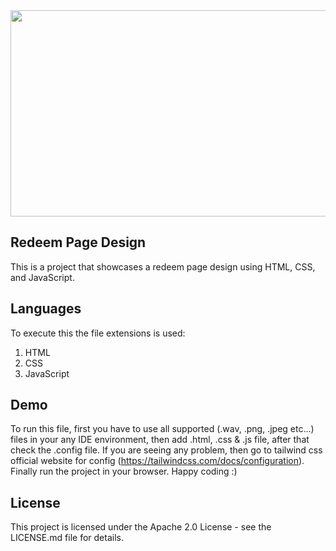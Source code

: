 <img width="700" height="330" src="https://camo.githubusercontent.com/9c44c09024aa2d7f0b3393f61945872dab333a91ef0c898f418df2e403959fa8/68747470733a2f2f696d6775722e636f6d2f6e7551626e34382e676966">

## Redeem Page Design

This is a project that showcases a redeem page design using HTML, CSS, and JavaScript.

## Languages

To execute this the file extensions is used:

1. HTML
2. CSS
3. JavaScript

## Demo
To run this file, first you have to use all supported (.wav, .png, .jpeg etc...) files in your any IDE environment, then add .html, .css & .js file, after that check the .config file. If you are seeing any problem, then go to tailwind css official website for config (https://tailwindcss.com/docs/configuration). Finally run the project in your browser. Happy coding :)


## License

This project is licensed under the Apache 2.0 License - see the LICENSE.md file for details.
